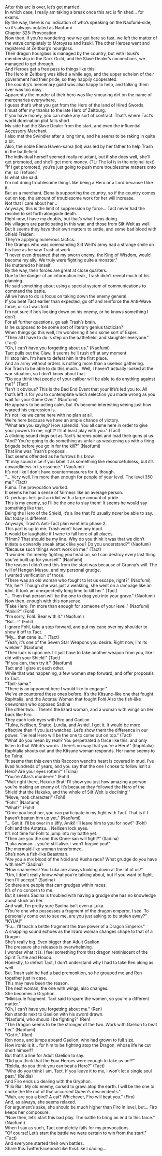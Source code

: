 <br/>
After this arc is over, let’s get married.<br/>
In which case, I really am taking a break once this arc is finished… for exams.<br/>
By the way, there is no indication of who’s speaking on the Naofumi-side, so it’s always notated as Naofumi<br/>
Chapter 325: Provocation<br/>
Now then, if you’re wondering how we got here so fast, we left the matter of the wave completely to Motoyasu and Itsuki. The other Heroes went and registered at Zeltburg’s hourglass.<br/>
Their dragon hourglass is managed by the country, but with Itsuki’s membership in the Dark Guild, and the Slave Dealer’s connections, we managed to get through.<br/>
And Heroes get a free pass to things like this.<br/>
The Hero in Zeltburg was killed a while ago, and the upper echelon of their government had their pride, so they happily cooperated.<br/>
The country’s mercenary guild was also happy to help, and talking them over was too easy.<br/>
Apparently the murder of their hero was like smearing dirt on the name of mercenaries everywhere.<br/>
I guess that’s what you get from the Hero of the land of Hired Swords.<br/>
I must offer my thanks to the late Hero of Zeltburg.<br/>
If you have money, you can make any sort of contract. That’s where Tact’s world domination plot falls short.<br/>
My side had the Slave Dealer from the start, and even the influential Accessory Merchant.<br/>
I also met the Swindler after a long time, and he seems to be raking in quite a bit.<br/>
Also, the noble Elena Haven-sama (lol) was led by her father to help Trash in the battlefield.<br/>
The individual herself seemed really reluctant, but if she does well, she’ll get promoted, and she’ll get more money. (TL: The lol is in the original text)<br/>
"If I get promoted, you’re just going to push more troublesome matters onto me, so I refuse."<br/>
Is what she said.<br/>
I’m not doing troublesome things like being a Hero or a Lord because I like it.<br/>
But as a merchant, Elena is supporting the country, so if the country comes out on top, the amount of troublesome work for her will increase.<br/>
Not that I care about her…<br/>
Anyways, this is the limit of suppression by force… Tact never had the resolve to set forth alongside death.<br/>
Right now, I have my doubts, but that’s what I was doing.<br/>
My villagers are participating in this war, and those from Silt Welt as well.<br/>
But it seems they have their own matters to settle, and some bad blood with Shield Freiden.<br/>
They’re applying numerous tactics.<br/>
The Gramps who was commanding Silt Welt’s army had a strange smile on his face as he saw Trash at work.<br/>
"I never even dreamed that my sworn enemy, the King of Wisdom, would become my ally. We truly were fighting quite a monster."<br/>
He muttered to himself.<br/>
By the way, their forces are great at close quarters.<br/>
Due to the danger of an information leak, Trash didn’t reveal much of his planning.<br/>
He said something about using a special system of communications to command the battle.<br/>
All we have to do is focus on taking down the enemy general.<br/>
If you beat Tact earlier than expected, go off and reinforce the Anti-Wave force, or so I was told.<br/>
I’m not sure if he’s looking down on his enemy, or he knows something I don’t.<br/>
For all further questions, go ask Trash’s brain.<br/>
Is he supposed to be some sort of literary genius tactician?<br/>
When things go this well, I’m wondering if he’s some sort of Esper.<br/>
"Then all I have to do is step on the battlefield, and slaughter everyone." (Tact)<br/>
"Oh, I can’t have you forgetting about us." (Naofumi)<br/>
Tact pulls out the Claw. It seems he’ll rush off at any moment<br/>
I’ll stop him. I’m here to defeat him in the first place.<br/>
And an army without orders is nothing more than a useless gathering.<br/>
For Trash to be able to do this much… Well, I haven’t actually looked at the war situation, so I don’t know about that.<br/>
"Do you think that people of your caliber will be able to do anything against me?" (Tact)<br/>
"Isn’t it obvious? This is the Bad End Event that your life’s led you to. All that’s left is for you to contemplate which selection you made wrong as you wait for your Game Over." (Naofumi)<br/>
He appears to be acting calm, but it’s become interesting seeing just how warped his expression is.<br/>
It’s not like we came here with no plan at all.<br/>
We’re here because we have an ample chance of victory.<br/>
"What are you saying? How splendid. You all came here in order to give your powers to me, right? I’ll at least play with you." (Tact)<br/>
A clicking sound rings out as Tact’s harems point and load their guns at us.<br/>
"And? You’re going to do something as unfair as weakening us with a firing brigade before you go in for the kill?" (Naofumi)<br/>
That line was Trash’s proposal.<br/>
Tact seems offended as he furrows his brow.<br/>
"It may sound nice if you label it as something like resourcefulness, but it’s cowardliness in its essence." (Naofumi)<br/>
It’s not like I don’t have countermeasures for it, though.<br/>
"… Very well. I’m more than enough for people of your level. The level 350 me." (Tact)<br/>
Fumu. The provocation worked.<br/>
It seems he has a sense of fairness like an average person.<br/>
Or perhaps he’s just an idiot with a large amount of pride.<br/>
This is my enemy, so I’ll be the one to slay them! It seems he would say something like that.<br/>
Being the Hero of the Shield, it’s a line that I’d usually never be able to say.<br/>
But today is different.<br/>
Anyways, Trash’s Anti-Tact plan went into phase 2.<br/>
This part is up to me. Trash won’t have any input.<br/>
It would be laughable if I were to fall here of all places.<br/>
"Hmm? That should be my line. Why do you think it was that we didn’t initiate a cowardly sneak attack like you? Do you understand?" (Naofumi)<br/>
"Because such things won’t work on me." (Tact)<br/>
"I wonder. I’m merely fighting you head on, so I can destroy every last thing you’ve built up for yourself." (Naofumi)<br/>
The reason I didn’t end this from the start was because of Granny’s will. The will of Hengen Musou, and my personal grudge.<br/>
I wanted verification of those.<br/>
"There was an old woman who fought to let us escape, right?" (Naofumi)<br/>
"Ah, her? Though she was just a weakling, she went on a rampage like an idiot. It took an unexpectedly long time to kill her." (Tact)<br/>
"… Then that person will be the one to drag you into your grave." (Naofumi)<br/>
Now then, enough with this nonsense.<br/>
"Fake Hero, I’m more than enough for someone of your level." (Naofumi)<br/>
"Aniki!?" (Fohl)<br/>
"I’m sorry, Fohl. Bear with it." (Naofumi)<br/>
"But…!" (Fohl)<br/>
I ignore Fohl, take a step forward, and put my cane over my shoulder to show it off to Tact.<br/>
"My… that cane is…" (Tact)<br/>
"Yeah, it’s one of the Seven Star Weapons you desire. Right now, I’m its wielder." (Naofumi)<br/>
"Then luck is upon me. I’ll just have to take another weapon from you, like I did with your Shield." (Tact)<br/>
"If you can, then try it." (Naofumi)<br/>
Tact and I glare at each other.<br/>
While that was happening, a few women step forward, and offer proposals to Tact.<br/>
"Tact-sama."<br/>
"There is an opponent here I would like to engage."<br/>
We’ve encountered these ones before. It’s the Kitsune-like one that fought Raphtalia, and the Aotatsu Woman that fought Fohl Also the fish-like onewoman who opposed Sadina<br/>
The other two… There’s the lizard woman, and a woman with wings on her back like Firo.<br/>
They each lock eyes with Firo and Gaelion<br/>
"Tulna, Nellisen, Shatte, Lurdia, and Ashiel. I got it. It would be more effective than if you just watched. Let’s show them the difference in our power. The real Hero will be the one to come out on top." (Tact)<br/>
"What do you mean by real!? You perpetrated a farce like this, and only listen to that Witch’s words. There’s no way that you’re a Hero!" (Raphtalia)<br/>
Raphtalia shouts out and the Kitsune woman responds. Her name seems to be Tulna.<br/>
"It seems that this even this Raccoon wench’s heart is covered in mud. I’ve lived hundreds of years, and you say that the one I chose to follow isn’t a Hero? Are your eyes rotten?" (Tulna)<br/>
"You’re Atlas’s murderer!" (Fohl)<br/>
"Wait right there, Hakuko Brat! I’ll show you just how amazing a person you’re making an enemy of. It’s because they followed the Hero of the Shield that the Hakuko, and the whole of Silt Welt is declining!"<br/>
"Move, mob character!" (Fohl)<br/>
"Fohl." (Naofumi)<br/>
"What?" (Fohl)<br/>
"Once you beat her, you can participate in my fight with Tact. That is if I haven’t beaten him up yet." (Naofumi)<br/>
"… Got it. I’ll be over in a jiffy, Aniki! I’ll leave him to you for now!" (Fohl)<br/>
Fohl and the Aotatsu… Nellisen lock eyes.<br/>
It’s not time for Fohl to jump into my battle yet.<br/>
"Then are you the one this Onee-san will fight?" (Sadina)<br/>
"Luka woman… you’re still alive. I won’t forgive you!"<br/>
The mermaid-like woman transformed.<br/>
She’s now a fish-like Beastman.<br/>
"Are you a mix blood of the Noid and Kusha race? What grudge do you have with me?" (Sadina)<br/>
"How shameless! You Luka are always looking down at the lot of us!"<br/>
"Um, I don’t really know what you’re talking about, but if you want to fight, then I’ll accept." (Sadina)<br/>
So there are people that carr grudges within races.<br/>
It’s of no concern to me.<br/>
But it seems Sadina is troubled with having a grudge she has no knowledge about stuck on her.<br/>
And wait, I’m pretty sure Sadina isn’t even a Luka.<br/>
"You’re one who possesses a fragment of the dragon emperor, I see. To personally come out to see me, are you just asking to be stolen away?"<br/>
"KYUA!"<br/>
"Fu… I’ll teach a brittle fragment the true power of a Dragon Emperor."<br/>
A snapping sound echoes as the lizard woman changes chape to that of a Dragon.<br/>
She’s really big. Even bigger than Adult Gaelion.<br/>
The pressure she releases is overwhelming.<br/>
I wonder what it is. I feel something from that dragon reminiscent of the Spirit Turtle and Houou.<br/>
Honestly, to defeat Tact, I don’t understand why I had to take Ren along as well.<br/>
But Trash said he had a bad premonition, so he grouped me and Ren together just in case.<br/>
This may have been the reason.<br/>
The next woman, the one with wings, also changes.<br/>
She becomes a Gryphon.<br/>
"Miniscule fragment. Tact said to spare the women, so you’re a different matter."<br/>
"Oh, I can’t have you forgetting about me." (Ren)<br/>
Ren stands next to Gaelion with his sword drawn.<br/>
"Naofumi, who should I be fighting?" (Ren)<br/>
"The Dragon seems to be the stronger of the two. Work with Gaelion to beat her." (Naofumi)<br/>
"Got it." (Ren)<br/>
Ren nods, and jumps aboard Gaelion, who had grown to full size.<br/>
How ironic is it… for him to be fighting atop the Dragon, whose life he cut short himself?<br/>
But that’s a line for Adult Gaelion to say.<br/>
"Did you think that the Four Heroes were enough to take us on!?"<br/>
"Reldia, do you think you can beat a Hero?" (Tact)<br/>
"Who do you think I am, Tact. If you leave it to me, I won’t let a single soul past." (Reldia)<br/>
And Firo ends up dealing with the Gryphon.<br/>
"Filo Rial. My old enemy, cursed to grawl atop the earth. I will be the one to choke the life out of that accursed Queen’s descendents."<br/>
"Wah, are you a bird? A cat? Whichever, Firo will beat you." (Firo)<br/>
And, as always, she seems relaxed.<br/>
For argument’s sake, she should be much higher than Firo in level, but… Firo keeps her composure.<br/>
"Now then, let’s start this bad play. The battle to bring an end to this farce." (Naofumi)<br/>
When I say as such, Tact completely falls for my provocations.<br/>
"Of course! Let’s start the battle we were certain to win from the start!" (Tact)<br/>
And everyone started their own battles.<br/>
Share this:TwitterFacebookLike this:Like Loading... <br/>
